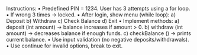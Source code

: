 Instructions: 
▪ Predefined PIN = 1234. User has 3 attempts using a for loop. 
▪ If wrong 3 times → locked. 
▪ After login, show menu (while loop): 
 a) Deposit 
 b) Withdraw 
 c) Check Balance 
 d) Exit 
▪ Implement methods: 
a) deposit (int amount) → balance increases if amount > 0. 
b) withdraw (int amount) → decreases balance if enough funds. 
c) checkBalance () → prints current balance. 
•  Use input validation (no negative deposits/withdrawals). 
•  Use continue for invalid options, break to exit. 
